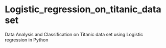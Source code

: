 # Logistic_regression_on_titanic_dataset
Data Analysis and Classification on Titanic data set using Logistic regression in Python
